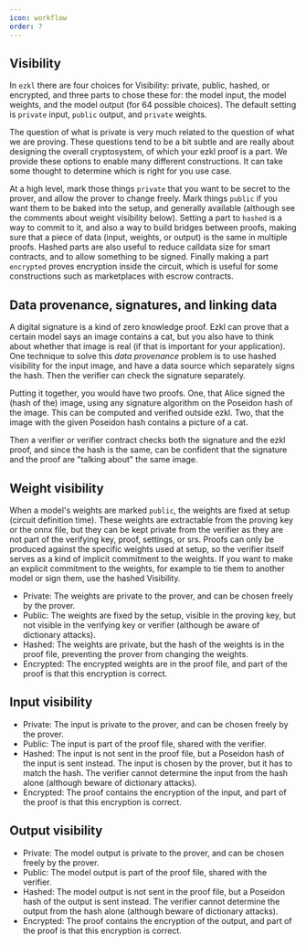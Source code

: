 ```yaml
---
icon: workflow
order: 7
---
```

## Visibility

In `ezkl` there are four choices for Visibility: private, public, hashed, or encrypted, and three parts to chose these for: the model input, the model weights, and the model output (for 64 possible choices). The default setting is `private` input, `public` output, and `private` weights.

The question of what is private is very much related to the question of what we are proving. These questions tend to be a bit subtle and are really about designing the overall cryptosystem, of which your ezkl proof is a part. We provide these options to enable many different constructions. It can take some thought to determine which is right for you use case.

At a high level, mark those things `private` that you want to be secret to the prover, and allow the prover to change freely. Mark things `public` if you want them to be baked into the setup, and generally available (although see the comments about weight visibility below). Setting a part to `hashed` is a way to commit to it, and also a way to build bridges between proofs, making sure that a piece of data (input, weights, or output) is the same in multiple proofs. Hashed parts are also useful to reduce calldata size for smart contracts, and to allow something to be signed. Finally making a part `encrypted` proves encryption inside the circuit, which is useful for some constructions such as marketplaces with escrow contracts.

## Data provenance, signatures, and linking data
A digital signature is a kind of zero knowledge proof. Ezkl can prove that a certain model says an image contains a cat, but you also have to think about whether that image is real (if that is important for your application). One technique to solve this *data provenance* problem is to use hashed visibility for the input image, and have a data source which separately signs the hash. Then the verifier can check the signature separately.

Putting it together, you would have two proofs. One, that Alice signed the (hash of the) image, using any signature algorithm on the Poseidon hash of the image. This can be computed and verified outside ezkl. Two, that the image with the given Poseidon hash contains a picture of a cat.

Then a verifier or verifier contract checks both the signature and the ezkl proof, and since the hash is the same, can be confident that the signature and the proof are "talking about" the same image.


## Weight visibility
When a model's weights are marked `public`, the weights are fixed at setup (circuit definition time). These weights are extractable from the proving key or the onnx file, but they can be kept private from the verifier as they are not part of the verifying key, proof, settings, or srs. Proofs can only be produced against the specific weights used at setup, so the verifier itself serves as a kind of implicit commitment to the weights. If you want to make an explicit commitment to the weights, for example to tie them to another model or sign them, use the hashed Visibility.

- Private: The weights are private to the prover, and can be chosen freely by the prover.
- Public: The weights are fixed by the setup, visible in the proving key, but not visible in the verifying key or verifier (although be aware of dictionary attacks).
- Hashed: The weights are private, but the hash of the weights is in the proof file, preventing the prover from changing the weights.
- Encrypted: The encrypted weights are in the proof file, and part of the proof is that this encryption is correct.

## Input visibility

- Private: The input is private to the prover, and can be chosen freely by the prover.
- Public: The input is part of the proof file, shared with the verifier.
- Hashed: The input is not sent in the proof file, but a Poseidon hash of the input is sent instead. The input is chosen by the prover, but it has to match the hash. The verifier cannot determine the input from the hash alone (although beware of dictionary attacks).
- Encrypted: The proof contains the encryption of the input, and part of the proof is that this encryption is correct.


## Output visibility

- Private: The model output is private to the prover, and can be chosen freely by the prover.
- Public: The model output is part of the proof file, shared with the verifier.
- Hashed: The model output is not sent in the proof file, but a Poseidon hash of the output is sent instead. The verifier cannot determine the output from the hash alone (although beware of dictionary attacks).
- Encrypted: The proof contains the encryption of the output, and part of the proof is that this encryption is correct.

